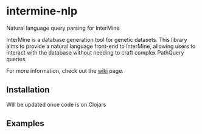 # intermine-nlp
Natural language query parsing for InterMine

InterMine is a database generation tool for genetic datasets. This library aims
to provide a natural language front-end to InterMine, allowing users to
interact with the database without needing to craft complex PathQuery queries.

For more information, check out the [wiki](https://github.com/jmacneal/intermine-nlp/wiki) page.
## Installation

Will be updated once code is on Clojars

## Examples
